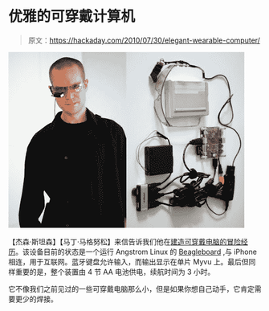 # 优雅的可穿戴计算机

> 原文：<https://hackaday.com/2010/07/30/elegant-wearable-computer/>

![](img/337b0a2798c0096d138ef92c59cabd04.png "Caleb made me get rid of all my /awesome/ puns. Sorry guys.")

【杰森·斯坦森】【马丁·马格努松】来信告诉我们他在[建造可穿戴电脑的冒险经历](http://blog.2yb.org/2010/07/cd-case-wearable-computer.html)。该设备目前的状态是一个运行 Angstrom Linux 的 [Beagleboard](http://blog.2yb.org/2010/06/setting-up-beagleboard-miniature.html) ,与 iPhone 相连，用于互联网。蓝牙键盘允许输入，而输出显示在单片 Myvu 上。最后但同样重要的是，整个装置由 4 节 AA 电池供电，续航时间为 3 小时。

它不像我们之前见过的一些可穿戴电脑那么小，但是如果你想自己动手，它肯定需要更少的焊接。